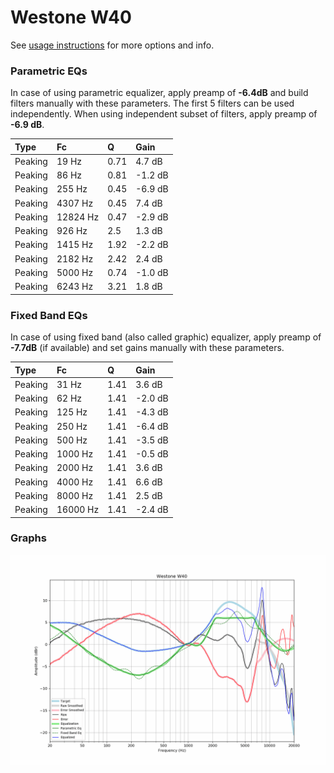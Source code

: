 # Westone W40
See [usage instructions](https://github.com/jaakkopasanen/AutoEq#usage) for more options and info.

### Parametric EQs
In case of using parametric equalizer, apply preamp of **-6.4dB** and build filters manually
with these parameters. The first 5 filters can be used independently.
When using independent subset of filters, apply preamp of **-6.9 dB**.

| Type    | Fc       |    Q | Gain    |
|:--------|:---------|:-----|:--------|
| Peaking | 19 Hz    | 0.71 | 4.7 dB  |
| Peaking | 86 Hz    | 0.81 | -1.2 dB |
| Peaking | 255 Hz   | 0.45 | -6.9 dB |
| Peaking | 4307 Hz  | 0.45 | 7.4 dB  |
| Peaking | 12824 Hz | 0.47 | -2.9 dB |
| Peaking | 926 Hz   | 2.5  | 1.3 dB  |
| Peaking | 1415 Hz  | 1.92 | -2.2 dB |
| Peaking | 2182 Hz  | 2.42 | 2.4 dB  |
| Peaking | 5000 Hz  | 0.74 | -1.0 dB |
| Peaking | 6243 Hz  | 3.21 | 1.8 dB  |

### Fixed Band EQs
In case of using fixed band (also called graphic) equalizer, apply preamp of **-7.7dB**
(if available) and set gains manually with these parameters.

| Type    | Fc       |    Q | Gain    |
|:--------|:---------|:-----|:--------|
| Peaking | 31 Hz    | 1.41 | 3.6 dB  |
| Peaking | 62 Hz    | 1.41 | -2.0 dB |
| Peaking | 125 Hz   | 1.41 | -4.3 dB |
| Peaking | 250 Hz   | 1.41 | -6.4 dB |
| Peaking | 500 Hz   | 1.41 | -3.5 dB |
| Peaking | 1000 Hz  | 1.41 | -0.5 dB |
| Peaking | 2000 Hz  | 1.41 | 3.6 dB  |
| Peaking | 4000 Hz  | 1.41 | 6.6 dB  |
| Peaking | 8000 Hz  | 1.41 | 2.5 dB  |
| Peaking | 16000 Hz | 1.41 | -2.4 dB |

### Graphs
![](./Westone%20W40.png)